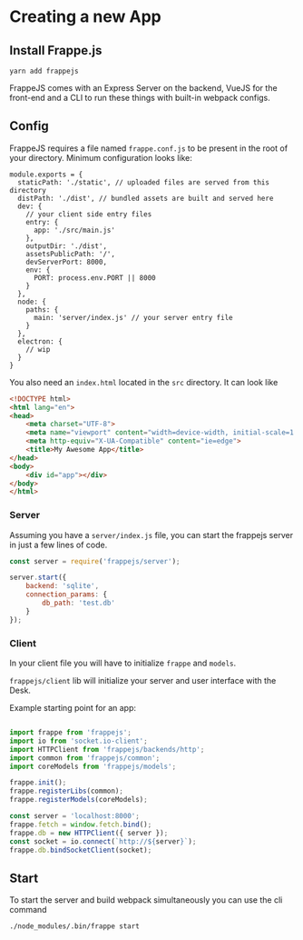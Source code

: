 # Creating a new App

## Install Frappe.js

```
yarn add frappejs
```

FrappeJS comes with an Express Server on the backend, VueJS for the front-end and a CLI to run these things with built-in webpack configs.

## Config

FrappeJS requires a file named `frappe.conf.js` to be present in the root of your directory. Minimum configuration looks like:

```
module.exports = {
  staticPath: './static', // uploaded files are served from this directory
  distPath: './dist', // bundled assets are built and served here
  dev: {
    // your client side entry files
    entry: {
      app: './src/main.js'
    },
    outputDir: './dist',
    assetsPublicPath: '/',
    devServerPort: 8000,
    env: {
      PORT: process.env.PORT || 8000
    }
  },
  node: {
    paths: {
      main: 'server/index.js' // your server entry file
    }
  },
  electron: {
    // wip
  }
}

```

You also need an `index.html` located in the `src` directory. It can look like

```html
<!DOCTYPE html>
<html lang="en">
<head>
    <meta charset="UTF-8">
    <meta name="viewport" content="width=device-width, initial-scale=1.0">
    <meta http-equiv="X-UA-Compatible" content="ie=edge">
    <title>My Awesome App</title>
</head>
<body>
    <div id="app"></div>
</body>
</html>
```

### Server

Assuming you have a `server/index.js` file, you can start the frappejs server in just a few lines of code.

```js
const server = require('frappejs/server');

server.start({
    backend: 'sqlite',
    connection_params: {
        db_path: 'test.db'
    }
});
```

### Client

In your client file you will have to initialize `frappe` and `models`.

`frappejs/client` lib will initialize your server and user interface with the Desk.

Example starting point for an app:

```js

import frappe from 'frappejs';
import io from 'socket.io-client';
import HTTPClient from 'frappejs/backends/http';
import common from 'frappejs/common';
import coreModels from 'frappejs/models';

frappe.init();
frappe.registerLibs(common);
frappe.registerModels(coreModels);

const server = 'localhost:8000';
frappe.fetch = window.fetch.bind();
frappe.db = new HTTPClient({ server });
const socket = io.connect(`http://${server}`);
frappe.db.bindSocketClient(socket);

```

## Start

To start the server and build webpack simultaneously you can use the cli command

```bash
./node_modules/.bin/frappe start
```
